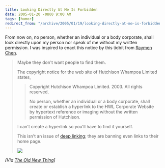 ```yaml
---
title: Looking Directly At Me Is Forbidden
date: 2005-01-20 -0800 9:00 AM
tags: [humor]
redirect_from: "/archive/2005/01/19/looking-directly-at-me-is-forbidden.aspx/"
---
```


From now on, no person, whether an individual or a body corporate, shall
look directly upon my person nor speak of me without my written
permission. I was inspired to enact this notice by this tidbit from
[Raymen Chen](http://weblogs.asp.net/oldnewthing/).

> Maybe they don't want people to find them.
>
> The copyright notice for the web site of Hutchison Whampoa Limited
> states,
>
> > Copyright Hutchison Whampoa Limited. 2003. All rights reserved.
> >
> > No person, whether an individual or a body corporate, shall create
> > or establish a hyperlink to the HWL Corporate Website by hypertext
> > reference or imaging without the written permission of Hutchison.
>
> I can't create a hyperlink so you'll have to find it yourself.
>
> This isn't an issue of [deep
> linking](http://www.beachbrowser.com/Archives/News-and-Human-Interest/May-2000/Legality-of-Deep-Linking-Remains-Deeply-Complicated.htm);
> they are banning even links to their home page.
>
> ![](http://weblogs.asp.net/oldnewthing/aggbug/357226.aspx)

*[Via [The Old New
Thing](http://weblogs.asp.net/oldnewthing/archive/2005/01/20/357226.aspx)]*

